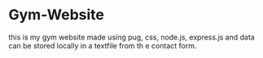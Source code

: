 # Gym-Website

this is my gym website made using pug, css, node.js, express.js
and data can be stored locally in a textfile from th e contact form.

